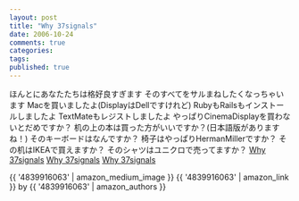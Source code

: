 ```yaml
---
layout: post
title: "Why 37signals"
date: 2006-10-24
comments: true
categories:
tags:
published: true
---
```



ほんとにあなたたちは格好良すぎます
そのすべてをサルまねしたくなっちゃいます
Macを買いましたよ(DisplayはDellですけれど)
RubyもRailsもインストールしましたよ
TextMateもレジストしましたよ
やっぱりCinemaDisplayを買わないとだめですか？
机の上の本は買った方がいいですか？(日本語版がありますね！)
そのキーボードはなんですか？
椅子はやっぱりHermanMillerですか？
その机はIKEAで買えますか？
そのシャツはユニクロで売ってますか？
[Why 37signals](http://www.apple.com/education/whymac/compsci/video.html)
[Why 37signals](http://www.apple.com/education/whymac/compsci/)
[Why 37signals](http://www.37signals.com/)

{{ '4839916063' | amazon_medium_image }}
{{ '4839916063' | amazon_link }} by {{ '4839916063' | amazon_authors }}
